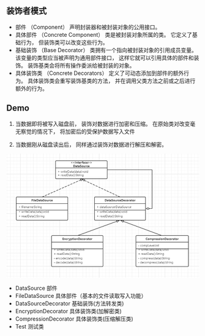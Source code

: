 ## 装饰者模式

-  部件 （Component） 声明封装器和被封装对象的公用接口。
-  具体部件 （Concrete Component） 类是被封装对象所属的类。 它定义了基础行为， 但装饰类可以改变这些行为。
-  基础装饰 （Base Decorator） 类拥有一个指向被封装对象的引用成员变量。 该变量的类型应当被声明为通用部件接口， 这样它就可以引用具体的部件和装饰。 装饰基类会将所有操作委派给被封装的对象。
-  具体装饰类 （Concrete Decorators） 定义了可动态添加到部件的额外行为。 具体装饰类会重写装饰基类的方法， 并在调用父类方法之前或之后进行额外的行为。

## Demo

1. 当数据即将被写入磁盘前， 装饰对数据进行加密和压缩。 在原始类对改变毫无察觉的情况下， 将加密后的受保护数据写入文件

2. 当数据刚从磁盘读出后， 同样通过装饰对数据进行解压和解密。


![img_1.png](img_1.png)


- DataSource 部件 
- FileDataSource 具体部件（基本的文件读取写入功能）
- DataSourceDecorator 基础装饰(方法转发类)
- EncryptionDecorator 具体装饰类(加解密类)
- CompressionDecorator 具体装饰类(压缩解压类)
-  Test 测试类